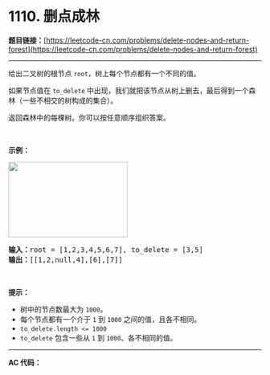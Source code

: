 # 1110. 删点成林

**题目链接：**[https://leetcode-cn.com/problems/delete-nodes-and-return-forest](https://leetcode-cn.com/problems/delete-nodes-and-return-forest)

---

<div class="content__1Y2H">
 <div class="notranslate">
  <p>给出二叉树的根节点&nbsp;<code>root</code>，树上每个节点都有一个不同的值。</p> 
  <p>如果节点值在&nbsp;<code>to_delete</code>&nbsp;中出现，我们就把该节点从树上删去，最后得到一个森林（一些不相交的树构成的集合）。</p> 
  <p>返回森林中的每棵树。你可以按任意顺序组织答案。</p> 
  <p>&nbsp;</p> 
  <p><strong>示例：</strong></p> 
  <p><strong><img style="height: 150px; width: 237px;" src="../aliyun-lc-upload/uploads/2019/07/05/screen-shot-2019-07-01-at-53836-pm.png" alt=""></strong></p> 
  <pre class="language-text"><strong>输入：</strong>root = [1,2,3,4,5,6,7], to_delete = [3,5]
<strong>输出：</strong>[[1,2,null,4],[6],[7]]
</pre> 
  <p>&nbsp;</p> 
  <p><strong>提示：</strong></p> 
  <ul> 
   <li>树中的节点数最大为&nbsp;<code>1000</code>。</li> 
   <li>每个节点都有一个介于&nbsp;<code>1</code> 到&nbsp;<code>1000</code>&nbsp;之间的值，且各不相同。</li> 
   <li><code>to_delete.length &lt;= 1000</code></li> 
   <li><code>to_delete</code> 包含一些从&nbsp;<code>1</code> 到&nbsp;<code>1000</code>、各不相同的值。</li> 
  </ul> 
 </div>
</div>

---

**AC 代码：**

```java

```